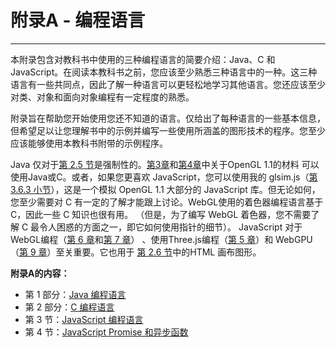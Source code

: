# 附录A - 编程语言

---

本附录包含对教科书中使用的三种编程语言的简要介绍：Java、C 和 JavaScript。在阅读本教科书之前，您应该至少熟悉三种语言中的一种。这三种语言有一些共同点，因此了解一种语言可以更轻松地学习其他语言。您还应该至少对类、对象和面向对象编程有一定程度的熟悉。

附录旨在帮助您开始使用您还不知道的语言。仅给出了每种语言的一些基本信息，但希望足以让您理解书中的示例并编写一些使用所涵盖的图形技术的程序。您至少应该能够使用本教科书附带的示例程序。

Java 仅对于[第 2.5 节](../c2/s5/)是强制性的。[第3章](../c3/)和[第4章](../c4/)中关于OpenGL  1.1的材料 可以使用Java或C。或者，如果您更喜欢 JavaScript，您可以使用我的 glsim.js（[第 3.6.3 小节](../c3/s6/#gl1geom.6.3)），这是一个模拟 OpenGL 1.1 大部分的 JavaScript 库。但无论如何，您至少需要对 C 有一定的了解才能跟上讨论。WebGL使用的着色器编程语言基于 C，因此一些 C 知识也很有用。 （但是，为了编写 WebGL 着色器，您不需要了解 C 最令人困惑的方面之一，即它如何使用指针的细节）。 JavaScript 对于WebGL编程（[第 6 章](../c6/)和[第 7 章](../c7/)） 、使用Three.js编程（[第 5 章](../c5/)）和 WebGPU（[第 9 章](../c9/)）至关重要。它也用于 [第 2.6 节](../c2/s6/)中的HTML 画布图形。

**附录A的内容：**

- 第 1 部分：[Java 编程语言](../a1/s1/)
- 第 2 部分：[C 编程语言](../a1/s2/)
- 第 3 节：[JavaScript 编程语言](../a1/s3/)
- 第 4 节：[JavaScript Promise 和异步函数](../a1/s4/)
